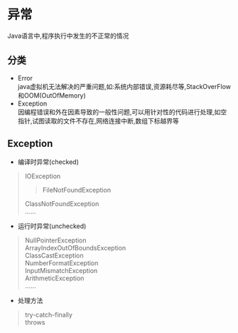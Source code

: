 # 异常
Java语言中,程序执行中发生的不正常的情况
## 分类
* Error  
java虚拟机无法解决的严重问题,如:系统内部错误,资源耗尽等,StackOverFlow和OOM(OutOfMemory)
* Exception  
因编程错误和外在因素导致的一般性问题,可以用针对性的代码进行处理,如空指针,试图读取的文件不存在,网络连接中断,数组下标越界等

## Exception
* 编译时异常(checked)  
> IOException
>> FileNotFoundException 
>
> ClassNotFoundException  
> ......
* 运行时异常(unchecked)  
> NullPointerException  
> ArrayIndexOutOfBoundsException  
> ClassCastException  
> NumberFormatException  
> InputMismatchException  
> ArithmeticException   
> ......  

* 处理方法  
> try-catch-finally  
> throws

